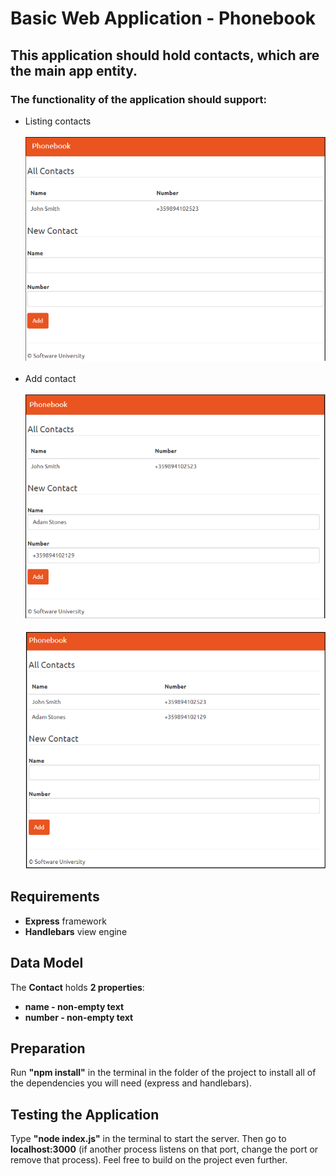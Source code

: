 # Basic Web Application - Phonebook

<h2>This application should hold contacts, which are the main app entity.</h2>

<h3>The functionality of the application should support:</h3>
<ul>
  <li>
     Listing contacts<br><br>
     <img src="https://github.com/RadoslavKolev/SoftUni-ProgrammingFundamentals/blob/main/13.%20Basic%20Web%20Project/images/Listing%20Contacts.png?raw=true" alt="Listing Contacts" />
  </li><br>
  <li>
     Add contact<br><br>
     <img src="https://github.com/RadoslavKolev/SoftUni-ProgrammingFundamentals/blob/main/13.%20Basic%20Web%20Project/images/Add%20Contact.png?raw=true" alt="Add Contact" /><br><br>
     <img src="https://github.com/RadoslavKolev/SoftUni-ProgrammingFundamentals/blob/main/13.%20Basic%20Web%20Project/images/Add%20Contact%202.png?raw=true" alt="Add Contact" />
  </li>
</ul>

<h2>Requirements</h2>
<ul>
  <li><strong>Express</strong> framework</li>
  <li><strong>Handlebars</strong> view engine</li>
</ul>

<h2>Data Model</h2>
<p>The <strong>Contact</strong> holds <strong>2 properties</strong>:</p>
<ul>
  <li><strong>name - non-empty text</strong></li>
  <li><strong>number - non-empty text</strong></li>
</ul>

<h2>Preparation</h2>
<p>Run <strong>"npm install"</strong> in the terminal in the folder of the project to install all of the dependencies you will need (express and handlebars).</p>

<h2>Testing the Application</h2>
<p>Type <strong>"node index.js"</strong> in the terminal to start the server. Then go to <strong>localhost:3000</strong> (if another process listens on that port, change the port or remove that process). Feel free to build on the project even further.</p>
